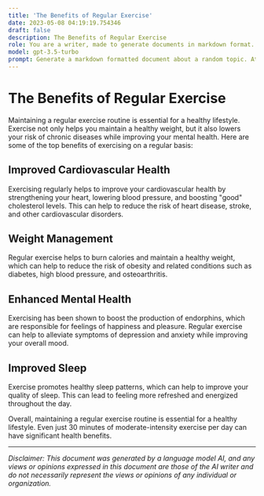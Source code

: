 ```yaml
---
title: 'The Benefits of Regular Exercise'
date: 2023-05-08 04:19:19.754346
draft: false
description: The Benefits of Regular Exercise
role: You are a writer, made to generate documents in markdown format. It is very important that all of the documents you generate are in valid markdown format.
model: gpt-3.5-turbo
prompt: Generate a markdown formatted document about a random topic. At the bottom, include a disclaimer explaining that the document was generated by you. The first line of the document should be the title. Make sure that the entire document is in proper markdown format, using a mix of various tags to make the document visually appealing.
---
```


# The Benefits of Regular Exercise

Maintaining a regular exercise routine is essential for a healthy lifestyle. Exercise not only helps you maintain a healthy weight, but it also lowers your risk of chronic diseases while improving your mental health. Here are some of the top benefits of exercising on a regular basis:

## Improved Cardiovascular Health

Exercising regularly helps to improve your cardiovascular health by strengthening your heart, lowering blood pressure, and boosting "good" cholesterol levels. This can help to reduce the risk of heart disease, stroke, and other cardiovascular disorders.

## Weight Management

Regular exercise helps to burn calories and maintain a healthy weight, which can help to reduce the risk of obesity and related conditions such as diabetes, high blood pressure, and osteoarthritis.

## Enhanced Mental Health

Exercising has been shown to boost the production of endorphins, which are responsible for feelings of happiness and pleasure. Regular exercise can help to alleviate symptoms of depression and anxiety while improving your overall mood.

## Improved Sleep

Exercise promotes healthy sleep patterns, which can help to improve your quality of sleep. This can lead to feeling more refreshed and energized throughout the day.

Overall, maintaining a regular exercise routine is essential for a healthy lifestyle. Even just 30 minutes of moderate-intensity exercise per day can have significant health benefits.

---

*Disclaimer: This document was generated by a language model AI, and any views or opinions expressed in this document are those of the AI writer and do not necessarily represent the views or opinions of any individual or organization.*